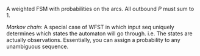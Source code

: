 
A weighted FSM with probabilities on the arcs. All outbound $P$ must sum to 1.

*Markov chain*: A special case of WFST in which input seq uniquely determines which states the automaton will go through. i.e. The states are actually observations. Essentially, you can assign a probability to any unambiguous sequence.

